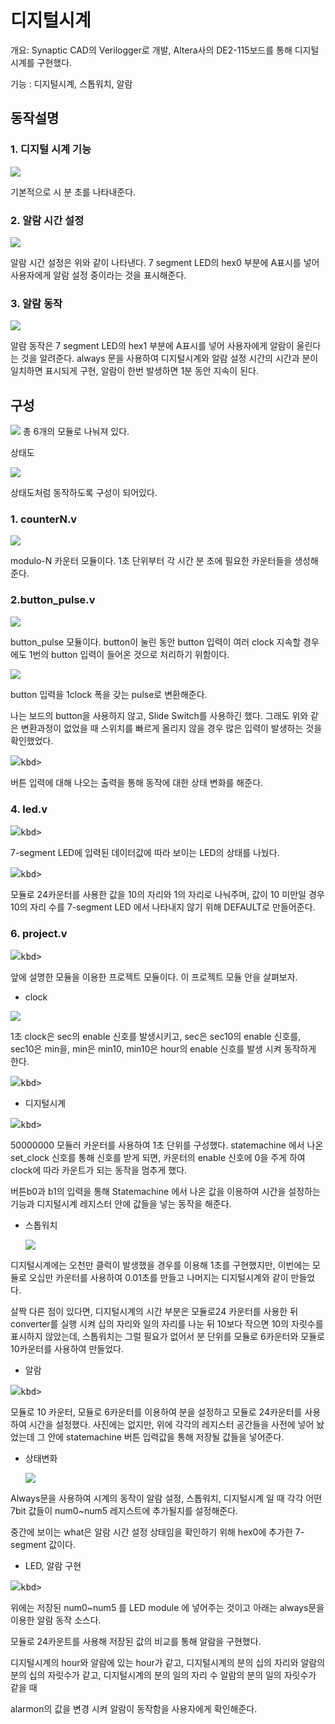 # 디지털시계

개요: Synaptic CAD의 Verilogger로 개발, Altera사의 DE2-115보드를 통해 디지털 시계를 구현했다. 

기능 : 디지털시계, 스톱워치, 알람

## 동작설명

### 1. 디지털 시계 기능

<kbd><img src="images/image5.png"></kbd>

기본적으로 시 분 초를 나타내준다. 

### 2. 알람 시간 설정

<kbd><img src="images/image6.png"></kbd>

알람 시간 설정은 위와 같이 나타낸다. 7 segment LED의 hex0 부분에 A표시를 넣어 사용자에게 알람 설정 중이라는 것을 표시해준다.

### 3. 알람 동작

<kbd><img src="images/image7.png"></kbd>

알람 동작은 7 segment LED의 hex1 부분에 A표시를 넣어 사용자에게 알람이 울린다는 것을 알려준다. always 문을 사용하여 디지털시계와 알람 설정 시간의 시간과 분이 일치하면 표시되게 구현,
알람이 한번 발생하면 1분 동안 지속이 된다.

## 구성

<kbd><img src="images/image8.png"></kbd>
총 6개의 모듈로 나눠져 있다. 


상태도

<kbd><img src="images/Untitled.png"></kbd>



상태도처럼 동작하도록 구성이 되어있다.

### 1. counterN.v

<kbd><img src="images/image10.png"></kbd>

modulo-N 카운터 모듈이다. 1초 단위부터 각 시간 분 초에 필요한 카운터들을 생성해준다.

### 2.button_pulse.v

<kbd><img src="images/image11.png"></kbd>

button_pulse 모듈이다. button이 눌린 동안 button 입력이 여러 clock 지속할 경우에도 1번의 button 입력이 들어온 것으로 처리하기 위함이다.

<kbd><img src="images/Untitled%201.png"></kbd>

button 입력을 1clock 폭을 갖는 pulse로 변환해준다.

나는 보드의 button을 사용하지 않고, Slide Switch를 사용하긴 했다. 그래도 위와 같은 변환과정이 없었을 때 스위치를 빠르게 올리지 않을 경우 많은 입력이 발생하는 것을 확인했었다.

<kbd><img src="images/image13.png">kbd>

버튼 입력에 대해 나오는 출력을 통해 동작에 대한 상태 변화를 해준다.

### 4. led.v

<kbd><img src="images/image14.png">kbd>

7-segment LED에 입력된 데이터값에 따라 보이는 LED의 상태를 나눴다.

<kbd><img src="images/image15.png">kbd>

모듈로 24카운터를 사용한 값을 10의 자리와 1의 자리로 나눠주며, 값이 10 미만일 경우 10의 자리 수를 7-segment LED 에서 나타내지 않기 위해 DEFAULT로 만들어준다.

### 6. project.v

<kbd><img src="images/image16.png">kbd>

앞에 설명한 모듈을 이용한 프로젝트 모듈이다. 이 프로젝트 모듈 안을 살펴보자.

- clock

<kbd><img src="images/Untitled%202.png"></kbd>

1초 clock은 sec의 enable 신호를 발생시키고, sec은 sec10의 enable 신호를, sec10은 min을, min은 min10, min10은 hour의 enable 신호를 발생 시켜 동작하게 한다.

<kbd><img src="images/Untitled%203.png">kbd>

- 디지털시계

<kbd><img src="images/image19.png">kbd>

50000000 모듈러 카운터를 사용하여 1초 단위를 구성했다.
statemachine 에서 나온 set_clock 신호를 통해 신호를 받게 되면, 카운터의 enable 신호에 0을 주게 하여 clock에 따라 카운트가 되는 동작을 멈추게 했다.

 버튼b0과 b1의 입력을 통해 Statemachine 에서 나온 값을 이용하여 시간을 설정하는 기능과 디지털시계 레지스터 안에 값들을 넣는 동작을 해준다.

- 스톱워치

    <kbd><img src="images/image20.png"></kbd>

디지털시계에는 오천만 클럭이 발생했을 경우를 이용해 1초를 구현했지만, 이번에는 모듈로 오십만 카운터를 사용하여 0.01초를 만들고 나머지는 디지털시계와 같이 만들었다.

살짝 다른 점이 있다면, 디지털시계의 시간 부분은 모듈로24 카운터를 사용한 뒤 converter를 실행 시켜 십의 자리와 일의 자리를 나눈 뒤 10보다 작으면 10의 자릿수를 표시하지 않았는데, 스톱워치는 그럴 필요가 없어서 분 단위를 모듈로 6카운터와 모듈로 10카운터를 사용하여 만들었다.

- 알람

<kbd><img src="images/image21.png">kbd>

모듈로 10 카운터, 모듈로 6카운터를 이용하여 분을 설정하고 모듈로 24카운터를 사용하여 시간을 설정했다. 사진에는 없지만, 위에 각각의 레지스터 공간들을 사전에 넣어 놨었는데 그 안에 statemachine 버튼 입력값을 통해 저장될 값들을 넣어준다.

- 상태변화

    <kbd><img src="images/image22.png"></kbd>

Always문을 사용하여 시계의 동작이 알람 설정, 스톱워치, 디지털시계 일 때 각각 어떤 7bit 값들이 num0~num5 레지스트에 추가될지를 설정해준다.

중간에 보이는 what은 알람 시간 설정 상태임을 확인하기 위해 hex0에 추가한 7-segment 값이다.

- LED, 알람 구현

<kbd><img src="images/image23.png">kbd>

위에는 저장된 num0~num5 를 LED module 에 넣어주는 것이고 아래는 always문을 이용한 알람 동작 소스다.

모듈로 24카운트를 사용해 저장된 값의 비교를 통해 알람을 구현했다.

디지털시계의 hour와 알람에 있는 hour가 같고, 디지털시계의 분의 십의 자리와 알람의 분의 십의 자릿수가 같고, 디지털시계의 분의 일의 자리 수 알람의 분의 일의 자릿수가 같을 때

alarmon의 값을 변경 시켜 알람이 동작함을 사용자에게 확인해준다.
